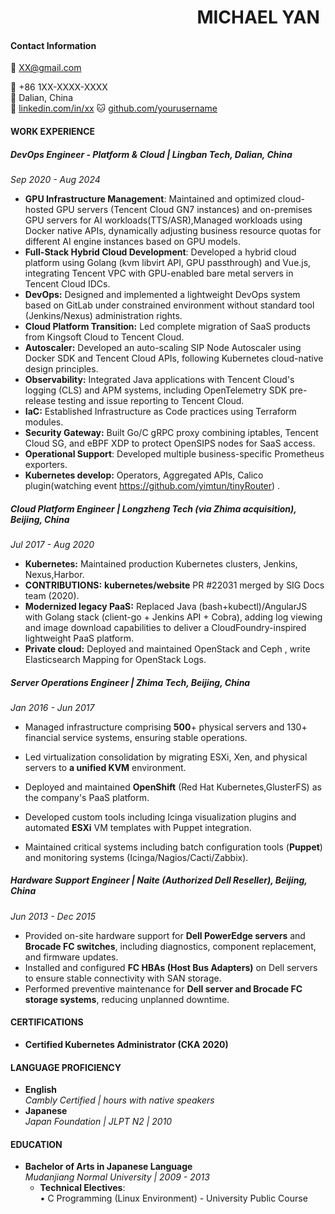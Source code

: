 #         &nbsp;&nbsp;&nbsp;&nbsp;&nbsp;&nbsp;&nbsp;&nbsp;&nbsp;&nbsp;&nbsp;&nbsp;&nbsp;&nbsp;&nbsp;&nbsp;&nbsp;&nbsp;&nbsp;&nbsp;&nbsp;&nbsp;&nbsp;&nbsp;&nbsp;&nbsp;&nbsp;&nbsp;&nbsp;&nbsp;&nbsp;&nbsp;&nbsp;&nbsp;&nbsp;&nbsp;&nbsp;&nbsp;&nbsp;&nbsp;&nbsp;&nbsp;&nbsp;&nbsp; MICHAEL YAN

#### Contact Information  

 📧 XX@gmail.com  

 📱 +86 1XX-XXXX-XXXX  
📍 Dalian, China  
🔗 [linkedin.com/in/xx](https://linkedin.com/in/xx)
🐱 [github.com/yourusername](https://github.com/XXX) 

#### WORK EXPERIENCE

##### **DevOps Engineer - Platform & Cloud** | Lingban Tech, Dalian, China

*Sep 2020 - Aug 2024*

- **GPU Infrastructure Management**: Maintained and optimized cloud-hosted GPU servers (Tencent Cloud GN7 instances) and on-premises GPU servers for AI workloads(TTS/ASR),Managed workloads using Docker native APIs, dynamically adjusting business resource quotas for different AI engine instances based on GPU models.
- **Full-Stack Hybrid Cloud Development**: Developed a hybrid cloud platform using Golang (kvm libvirt API, GPU passthrough) and Vue.js, integrating Tencent VPC with GPU-enabled bare metal servers in Tencent Cloud IDCs.
- **DevOps:** Designed and implemented a lightweight DevOps system based on GitLab under constrained environment without standard tool (Jenkins/Nexus) administration rights.
- **Cloud Platform Transition:** Led complete migration of SaaS products from Kingsoft Cloud to Tencent Cloud.
- **Autoscaler:** Developed an auto-scaling  SIP Node Autoscaler using Docker SDK and Tencent Cloud APIs, following Kubernetes cloud-native design principles.
- **Observability:** Integrated Java applications with Tencent Cloud's logging (CLS) and APM systems, including OpenTelemetry SDK pre-release testing and issue reporting to Tencent Cloud.
- **IaC:** Established Infrastructure as Code practices using Terraform modules.
- **Security Gateway:** Built Go/C  gRPC proxy combining iptables, Tencent Cloud SG, and eBPF XDP to protect OpenSIPS nodes for SaaS access.
- **Operational Support**: Developed multiple business-specific Prometheus exporters.
- **Kubernetes develop:**  Operators, Aggregated APIs, Calico plugin(watching event  https://github.com/yimtun/tinyRouter) . 

##### **Cloud Platform Engineer** | Longzheng Tech (via Zhima acquisition), Beijing, China

*Jul 2017 - Aug 2020*

- **Kubernetes:** Maintained production Kubernetes clusters, Jenkins, Nexus,Harbor. 
- **CONTRIBUTIONS:**  **kubernetes/website** PR #22031 merged by SIG Docs team (2020).
- **Modernized legacy PaaS:** Replaced Java (bash+kubectl)/AngularJS with Golang stack (client-go + Jenkins API + Cobra), adding log viewing and image download capabilities to deliver a CloudFoundry-inspired lightweight PaaS platform.
- **Private cloud:** Deployed and maintained OpenStack and Ceph , write Elasticsearch Mapping for OpenStack Logs.


##### **Server Operations Engineer** | Zhima Tech, Beijing, China

*Jan 2016 - Jun 2017*

- Managed infrastructure comprising **500**+ physical servers and 130+ financial service systems, ensuring stable operations.

- Led virtualization consolidation by migrating ESXi, Xen, and physical servers to **a unified KVM** environment.

- Deployed and maintained **OpenShift** (Red Hat Kubernetes,GlusterFS) as the company's PaaS platform.

- Developed custom tools including Icinga visualization plugins and automated **ESXi** VM templates with Puppet integration.

- Maintained critical systems including batch configuration tools (**Puppet**) and monitoring systems (Icinga/Nagios/Cacti/Zabbix).


##### **Hardware Support Engineer** | Naite (Authorized Dell Reseller), Beijing, China
*Jun 2013 - Dec 2015*

- Provided on-site hardware support for **Dell PowerEdge servers** and **Brocade FC switches**, including diagnostics, component replacement, and firmware updates.
- Installed and configured **FC HBAs (Host Bus Adapters)** on Dell servers to ensure stable connectivity with SAN storage.
- Performed preventive maintenance for **Dell server and Brocade FC storage systems**, reducing unplanned downtime.

#### CERTIFICATIONS  
- **Certified Kubernetes Administrator (CKA 2020)**  
#### LANGUAGE PROFICIENCY  
- **English**  
  *Cambly Certified |  hours with native speakers*
-  **Japanese**  
  *Japan Foundation | JLPT N2 | 2010*   
#### EDUCATION  
- **Bachelor of Arts in Japanese Language**  
  *Mudanjiang Normal University | 2009 - 2013*  
  - **Technical Electives**:  
    • C Programming (Linux Environment) - University Public Course  